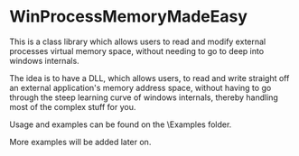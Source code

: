 # WinProcessMemoryMadeEasy

This is a class library which allows users to read and modify external processes virtual memory space, without needing to go to deep into
windows internals.

The idea is to have a DLL, which allows users, to read and write straight off an external application's memory address space,
without having to go through the steep learning curve of windows internals, thereby handling most of the complex stuff for you.

Usage and examples can be found on the \Examples folder.

More examples will be added later on.
